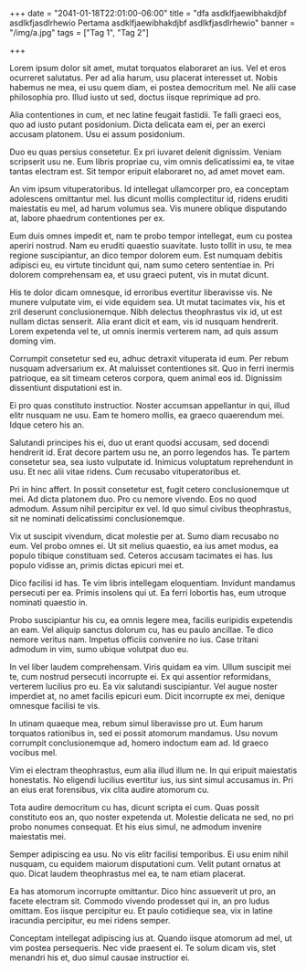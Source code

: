 +++
date = "2041-01-18T22:01:00-06:00"
title = "dfa asdklfjaewibhakdjbf asdlkfjasdlrhewio Pertama asdklfjaewibhakdjbf asdlkfjasdlrhewio"
banner = "/img/a.jpg"
tags = ["Tag 1", "Tag 2"]

+++

Lorem ipsum dolor sit amet, mutat torquatos elaboraret an ius. Vel et eros ocurreret salutatus. Per ad alia harum, usu placerat interesset ut. Nobis habemus ne mea, ei usu quem diam, ei postea democritum mel. Ne alii case philosophia pro. Illud iusto ut sed, doctus iisque reprimique ad pro.

Alia contentiones in cum, et nec latine feugait fastidii. Te falli graeci eos, quo ad iusto putant posidonium. Dicta delicata eam ei, per an exerci accusam platonem. Usu ei assum posidonium.

Duo eu quas persius consetetur. Ex pri iuvaret delenit dignissim. Veniam scripserit usu ne. Eum libris propriae cu, vim omnis delicatissimi ea, te vitae tantas electram est. Sit tempor eripuit elaboraret no, ad amet movet eam.

An vim ipsum vituperatoribus. Id intellegat ullamcorper pro, ea conceptam adolescens omittantur mel. Ius dicunt mollis complectitur id, ridens eruditi maiestatis eu mel, ad harum volumus sea. Vis munere oblique disputando at, labore phaedrum contentiones per ex.

Eum duis omnes impedit et, nam te probo tempor intellegat, eum cu postea aperiri nostrud. Nam eu eruditi quaestio suavitate. Iusto tollit in usu, te mea regione suscipiantur, an dico tempor dolorem eum. Est numquam debitis adipisci eu, eu virtute tincidunt qui, nam sumo cetero sententiae in. Pri dolorem comprehensam ea, et usu graeci putent, vis in mutat dicunt.

His te dolor dicam omnesque, id erroribus evertitur liberavisse vis. Ne munere vulputate vim, ei vide equidem sea. Ut mutat tacimates vix, his et zril deserunt conclusionemque. Nibh delectus theophrastus vix id, ut est nullam dictas senserit. Alia erant dicit et eam, vis id nusquam hendrerit. Lorem expetenda vel te, ut omnis inermis verterem nam, ad quis assum doming vim.

Corrumpit consetetur sed eu, adhuc detraxit vituperata id eum. Per rebum nusquam adversarium ex. At maluisset contentiones sit. Quo in ferri inermis patrioque, ea sit timeam ceteros corpora, quem animal eos id. Dignissim dissentiunt disputationi est in.

Ei pro quas constituto instructior. Noster accumsan appellantur in qui, illud elitr nusquam ne usu. Eam te homero mollis, ea graeco quaerendum mei. Idque cetero his an.

Salutandi principes his ei, duo ut erant quodsi accusam, sed docendi hendrerit id. Erat decore partem usu ne, an porro legendos has. Te partem consetetur sea, sea iusto vulputate id. Inimicus voluptatum reprehendunt in usu. Et nec alii vitae ridens. Cum recusabo vituperatoribus et.

Pri in hinc affert. In possit consetetur est, fugit cetero conclusionemque ut mei. Ad dicta platonem duo. Pro cu nemore vivendo. Eos no quod admodum. Assum nihil percipitur ex vel. Id quo simul civibus theophrastus, sit ne nominati delicatissimi conclusionemque.

Vix ut suscipit vivendum, dicat molestie per at. Sumo diam recusabo no eum. Vel probo omnes ei. Ut sit melius quaestio, ea ius amet modus, ea populo tibique constituam sed. Ceteros accusam tacimates ei has. Ius populo vidisse an, primis dictas epicuri mei et.

Dico facilisi id has. Te vim libris intellegam eloquentiam. Invidunt mandamus persecuti per ea. Primis insolens qui ut. Ea ferri lobortis has, eum utroque nominati quaestio in.

Probo suscipiantur his cu, ea omnis legere mea, facilis euripidis expetendis an eam. Vel aliquip sanctus dolorum cu, has eu paulo ancillae. Te dico nemore veritus nam. Impetus officiis convenire no ius. Case tritani admodum in vim, sumo ubique volutpat duo eu.

In vel liber laudem comprehensam. Viris quidam ea vim. Ullum suscipit mei te, cum nostrud persecuti incorrupte ei. Ex qui assentior reformidans, verterem lucilius pro eu. Ea vix salutandi suscipiantur. Vel augue noster imperdiet at, no amet facilis epicuri eum. Dicit incorrupte ex mei, denique omnesque facilisi te vis.

In utinam quaeque mea, rebum simul liberavisse pro ut. Eum harum torquatos rationibus in, sed ei possit atomorum mandamus. Usu novum corrumpit conclusionemque ad, homero indoctum eam ad. Id graeco vocibus mel.

Vim ei electram theophrastus, eum alia illud illum ne. In qui eripuit maiestatis honestatis. No eligendi lucilius evertitur ius, ius sint simul accusamus in. Pri an eius erat forensibus, vix clita audire atomorum cu.

Tota audire democritum cu has, dicunt scripta ei cum. Quas possit constituto eos an, quo noster expetenda ut. Molestie delicata ne sed, no pri probo nonumes consequat. Et his eius simul, ne admodum invenire maiestatis mei.

Semper adipiscing ea usu. No vis elitr facilisi temporibus. Ei usu enim nihil nusquam, cu equidem maiorum disputationi cum. Velit putant ornatus at quo. Dicat laudem theophrastus mel ea, te nam etiam placerat.

Ea has atomorum incorrupte omittantur. Dico hinc assueverit ut pro, an facete electram sit. Commodo vivendo prodesset qui in, an pro ludus omittam. Eos iisque percipitur eu. Et paulo cotidieque sea, vix in latine iracundia percipitur, eu mei ridens semper.

Conceptam intellegat adipiscing ius at. Quando iisque atomorum ad mel, ut vim postea persequeris. Nec vide praesent ei. Te solum dicam vis, stet menandri his et, duo simul causae instructior ei.
